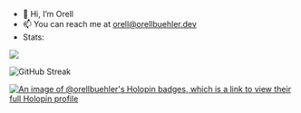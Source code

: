 - 👋 Hi, I’m Orell
- 📫 You can reach me at [orell@orellbuehler.dev](mailto:orell@orellbuehler.dev)
- Stats:

![](https://komarev.com/ghpvc/?username=OrellBuehler)

![GitHub Streak](https://github-streak.orellbuehler.dev?user=OrellBuehler&theme=github-dark-dimmed&hide_border=true&exclude_days=Sun%2CSat)

[![An image of @orellbuehler's Holopin badges, which is a link to view their full Holopin profile](https://holopin.me/orellbuehler)](https://holopin.io/@orellbuehler)
